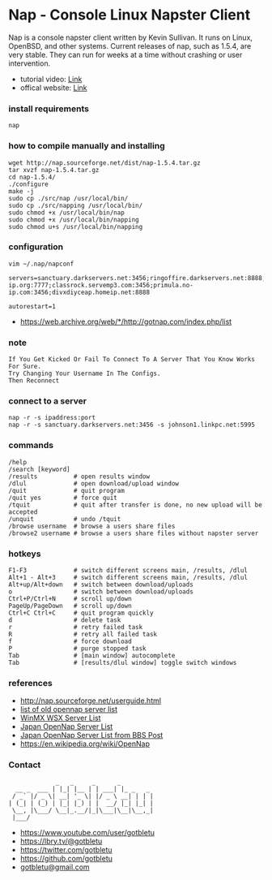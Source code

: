 # Nap - Console Linux Napster Client
Nap is a console napster client written by Kevin Sullivan. It runs on Linux, OpenBSD, and other systems. Current releases of nap, such as 1.5.4, are very stable. They can run for weeks at a time without crashing or user intervention.
* tutorial video: [Link](https://www.youtube.com/watch?v=UxYmZIGy3Qc)
* offical website: [Link](http://nap.sourceforge.net/)

### install requirements
    nap

### how to compile manually and installing
    wget http://nap.sourceforge.net/dist/nap-1.5.4.tar.gz
    tar xvzf nap-1.5.4.tar.gz
    cd nap-1.5.4/
    ./configure
    make -j
    sudo cp ./src/nap /usr/local/bin/
    sudo cp ./src/napping /usr/local/bin/
    sudo chmod +x /usr/local/bin/nap
    sudo chmod +x /usr/local/bin/napping
    sudo chmod u+s /usr/local/bin/napping
    
### configuration
    vim ~/.nap/napconf
    
    servers=sanctuary.darkservers.net:3456;ringoffire.darkservers.net:8888;janor.darkservers.net:8888;johnson1.linkpc.net:5995;z3n.overflow.biz:8888;northernlights.no-ip.org:7777;classrock.servemp3.com:3456;primula.no-ip.com:3456;divxdiyceap.homeip.net:8888
    
    autorestart=1
    
    

- https://web.archive.org/web/*/http://gotnap.com/index.php/list

### note
    If You Get Kicked Or Fail To Connect To A Server That You Know Works For Sure.
    Try Changing Your Username In The Configs.
    Then Reconnect


### connect to a server
    nap -r -s ipaddress:port
    nap -r -s sanctuary.darkservers.net:3456 -s johnson1.linkpc.net:5995
    
### commands
    /help
    /search [keyword]
    /results          # open results window
    /dlul             # open download/upload window
    /quit             # quit program
    /quit yes         # force quit
    /tquit            # quit after transfer is done, no new upload will be accepted
    /unquit           # undo /tquit
    /browse username  # browse a users share files
    /browse2 username # browse a users share files without napster server
    
### hotkeys
    F1-F3             # switch different screens main, /results, /dlul
    Alt+1 - Alt+3     # switch different screens main, /results, /dlul
    Alt+up/Alt+down   # switch between download/uploads
    o                 # switch between download/uploads
    Ctrl+P/Ctrl+N     # scroll up/down
    PageUp/PageDown   # scroll up/down
    Ctrl+C Ctrl+C     # quit program quickly
    d                 # delete task
    r                 # retry failed task
    R                 # retry all failed task
    f                 # force download
    P                 # purge stopped task
    Tab               # [main window] autocomplete
    Tab               # [results/dlul window] toggle switch windows

### references
- http://nap.sourceforge.net/userguide.html
- [list of old opennap server list](https://web.archive.org/web/*/http://gotnap.com/index.php/list)
- [WinMX WSX Server List](https://archive.winmxworld.com/WSX_Files/)
- [Japan OpenNap Server List](http://serverlist.run.buttobi.net/)
- [Japan OpenNap Server List from BBS Post](http://notban.bbs.fc2.com/)
- https://en.wikipedia.org/wiki/OpenNap

### Contact

                 _   _     _      _
      __ _  ___ | |_| |__ | | ___| |_ _   _
     / _` |/ _ \| __| '_ \| |/ _ \ __| | | |
    | (_| | (_) | |_| |_) | |  __/ |_| |_| |
     \__, |\___/ \__|_.__/|_|\___|\__|\__,_|
     |___/

- https://www.youtube.com/user/gotbletu
- https://lbry.tv/@gotbletu
- https://twitter.com/gotbletu
- https://github.com/gotbletu
- gotbletu@gmail.com


